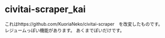 # civitai-scraper_kai
これはhttps://github.com/KuoriaNeko/civitai-scraper　を改変したものです。
レジュームっぽい機能があります。
あくまでぽいだけです。
